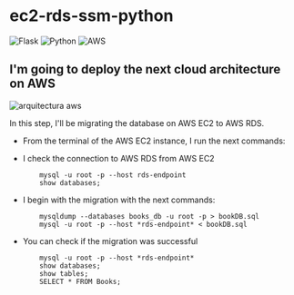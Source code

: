 # ec2-rds-ssm-python

![Flask](https://img.shields.io/badge/flask-%23000.svg?style=for-the-badge&logo=flask&logoColor=white) ![Python](https://img.shields.io/badge/python-3670A0?style=for-the-badge&logo=python&logoColor=ffdd54) ![AWS](https://img.shields.io/badge/Amazon_AWS-FF9900?style=for-the-badge&logo=amazonaws&logoColor=white)

## I'm going to deploy the next cloud architecture on AWS
![arquitectura aws](img/ec2-database.gif)


In this step, I'll be migrating the database on AWS EC2 to AWS RDS.
   
   - From the terminal of the AWS EC2 instance, I run the next commands:
   - I check the connection to AWS RDS from AWS EC2
     
             mysql -u root -p --host rds-endpoint
             show databases;
   
   
   - I begin with the migration with the next commands:
   
             mysqldump --databases books_db -u root -p > bookDB.sql
             mysql -u root -p --host *rds-endpoint* < bookDB.sql
   
   - You can check if the migration was successful
   
             mysql -u root -p --host *rds-endpoint*
             show databases;
             show tables;
             SELECT * FROM Books; 
